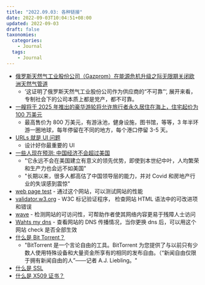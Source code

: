 ```yaml
---
title: "2022.09.03: 各种链接"
date: 2022-09-03T10:04:51+08:00
updated: 2022-09-03
draft: false
taxonomies:
  categories:
    - Journal
  tags:
    - Journal
---
```


- [俄罗斯天然气工业股份公司（Gazprom）在能源危机升级之际无限期关闭欧洲天然气管道](https://www.independent.co.uk/news/world/europe/gazprom-russia-gas-europe-pipeline-b2158642.html)
  - ’这证明了俄罗斯天然气工业股份公司作为供应商的“不可靠”‘, 展开来看，专制社会下的公司本质上都是党产，都不可靠。
- [一艘将于 2025 年推出的豪华游轮将允许旅行者永久居住在海上，住宅起价为 100 万美元](https://www.businessinsider.com/photos-storylines-residential-cruise-ship-travelers-live-sea-1-million-2022-8#but-unlike-the-typical-carnival-or-msc-cruise-ship-the-narrative-will-also-have-plenty-of-unique-amenities-like-a-bowling-alley-and-microbrewery-37)
  - 最高售价为 800 万美元，有游泳池，健身设施，图书馆，等等，3 年半环游一圈地球，每年停留在不同的地方，每个港口停留 3-5 天。
- [URLs 就是 UI 问题](https://www.hanselman.com/blog/urls-are-ui)
  - 设计好你最重要的 UI
- [一些人现在预测: 中国经济不会超过美国](https://www.wsj.com/articles/will-chinas-economy-surpass-the-u-s-s-some-now-doubt-it-11662123945)
  - "它永远不会在美国建立有意义的领先优势，即使到本世纪中叶，人均繁荣和生产力也会远不如美国"
  - "长期以来，很多人都高估了中国领导层的能力，并对 Covid 和房地产行业的失误感到震惊"
- [web page test](https://www.webpagetest.org/) - 通过这个网站，可以测试网站的性能
- [validator.w3.org](https://validator.w3.org) - W3C 标记验证程序， 检查网站 HTML 语法中的可改进项和错误
- [wave](https://wave.webaim.org/) - 检测网站的可访问性，可帮助作者使其网络内容更易于残障人士访问
- [Wahts my dns](https://www.whatsmydns.net/) - 查看网站的 DNS 传播情况，当你更换 dns 后，可以用这个网站 check 是否全部生效
- [什么是 Bit Torrent？](http://www.bittorrent.org/introduction.html)
  - "BitTorrent 是一个言论自由的工具。BitTorrent 为您提供了与以前只有少数人使用特殊设备和大量资金所享有的相同的发布自由。（“新闻自由仅限于拥有新闻自由的人”——记者 A.J. Liebling。"
- [什么是 SSL](https://www.ssl.com/faqs/faq-what-is-ssl/)
- [什么是 X509 证书？](https://www.ssl.com/faqs/what-is-an-x-509-certificate/)

<!-- more -->
